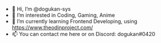 - 👋 Hi, I’m @dogukan-sys
- 👀 I’m interested in Coding, Gaming, Anime
- 🌱 I’m currently learning Frontend Developing, using https://www.theodinproject.com/
- 📫 You can contact me here or on Discord: dogukan#0420

<!---
dogukan-sys/dogukan-sys is a ✨ special ✨ repository because its `README.md` (this file) appears on your GitHub profile.
You can click the Preview link to take a look at your changes.
--->
